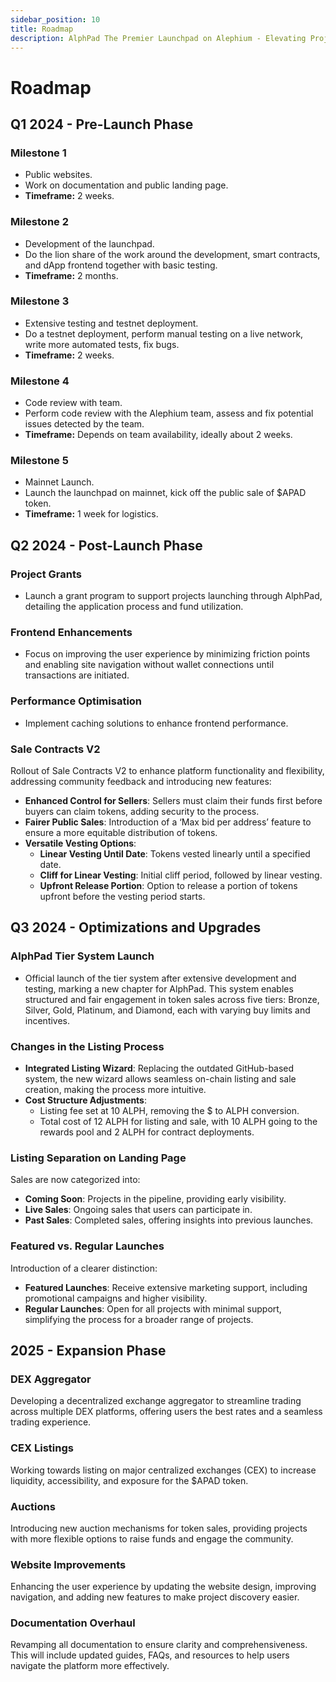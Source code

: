 ```yaml
---
sidebar_position: 10
title: Roadmap
description: AlphPad The Premier Launchpad on Alephium - Elevating Projects to New Heights!
---
```


# Roadmap

## Q1 2024 - Pre-Launch Phase
### Milestone 1
- Public websites.
- Work on documentation and public landing page.
- **Timeframe:** 2 weeks.

### Milestone 2
- Development of the launchpad.
- Do the lion share of the work around the development, smart contracts, and dApp frontend together with basic testing.
- **Timeframe:** 2 months.

### Milestone 3
- Extensive testing and testnet deployment.
- Do a testnet deployment, perform manual testing on a live network, write more automated tests, fix bugs.
- **Timeframe:** 2 weeks.

### Milestone 4
- Code review with team.
- Perform code review with the Alephium team, assess and fix potential issues detected by the team.
- **Timeframe:** Depends on team availability, ideally about 2 weeks.

### Milestone 5
- Mainnet Launch.
- Launch the launchpad on mainnet, kick off the public sale of $APAD token.
- **Timeframe:** 1 week for logistics.

## Q2 2024 - Post-Launch Phase
### Project Grants
- Launch a grant program to support projects launching through AlphPad, detailing the application process and fund utilization.

### Frontend Enhancements
- Focus on improving the user experience by minimizing friction points and enabling site navigation without wallet connections until transactions are initiated.

### Performance Optimisation
- Implement caching solutions to enhance frontend performance.

### Sale Contracts V2
Rollout of Sale Contracts V2 to enhance platform functionality and flexibility, addressing community feedback and introducing new features:
- **Enhanced Control for Sellers**: Sellers must claim their funds first before buyers can claim tokens, adding security to the process.
- **Fairer Public Sales**: Introduction of a ‘Max bid per address’ feature to ensure a more equitable distribution of tokens.
- **Versatile Vesting Options**:
  - **Linear Vesting Until Date**: Tokens vested linearly until a specified date.
  - **Cliff for Linear Vesting**: Initial cliff period, followed by linear vesting.
  - **Upfront Release Portion**: Option to release a portion of tokens upfront before the vesting period starts.

## Q3 2024 - Optimizations and Upgrades
### AlphPad Tier System Launch
- Official launch of the tier system after extensive development and testing, marking a new chapter for AlphPad. This system enables structured and fair engagement in token sales across five tiers: Bronze, Silver, Gold, Platinum, and Diamond, each with varying buy limits and incentives.

### Changes in the Listing Process
- **Integrated Listing Wizard**: Replacing the outdated GitHub-based system, the new wizard allows seamless on-chain listing and sale creation, making the process more intuitive.
- **Cost Structure Adjustments**: 
  - Listing fee set at 10 ALPH, removing the $ to ALPH conversion.
  - Total cost of 12 ALPH for listing and sale, with 10 ALPH going to the rewards pool and 2 ALPH for contract deployments.

### Listing Separation on Landing Page
Sales are now categorized into:
- **Coming Soon**: Projects in the pipeline, providing early visibility.
- **Live Sales**: Ongoing sales that users can participate in.
- **Past Sales**: Completed sales, offering insights into previous launches.

### Featured vs. Regular Launches
Introduction of a clearer distinction:
- **Featured Launches**: Receive extensive marketing support, including promotional campaigns and higher visibility.
- **Regular Launches**: Open for all projects with minimal support, simplifying the process for a broader range of projects.

## 2025 - Expansion Phase

### DEX Aggregator
Developing a decentralized exchange aggregator to streamline trading across multiple DEX platforms, offering users the best rates and a seamless trading experience.

### CEX Listings
Working towards listing on major centralized exchanges (CEX) to increase liquidity, accessibility, and exposure for the $APAD token.

### Auctions
Introducing new auction mechanisms for token sales, providing projects with more flexible options to raise funds and engage the community.

### Website Improvements
Enhancing the user experience by updating the website design, improving navigation, and adding new features to make project discovery easier.

### Documentation Overhaul
Revamping all documentation to ensure clarity and comprehensiveness. This will include updated guides, FAQs, and resources to help users navigate the platform more effectively.
